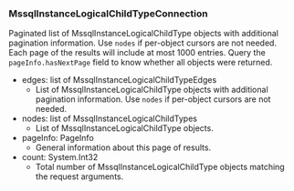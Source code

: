 ### MssqlInstanceLogicalChildTypeConnection
Paginated list of MssqlInstanceLogicalChildType objects with additional pagination information. Use `nodes` if per-object cursors are not needed. Each page of the results will include at most 1000 entries. Query the `pageInfo.hasNextPage` field to know whether all objects were returned.

- edges: list of MssqlInstanceLogicalChildTypeEdges
  - List of MssqlInstanceLogicalChildType objects with additional pagination information. Use `nodes` if per-object cursors are not needed.
- nodes: list of MssqlInstanceLogicalChildTypes
  - List of MssqlInstanceLogicalChildType objects.
- pageInfo: PageInfo
  - General information about this page of results.
- count: System.Int32
  - Total number of MssqlInstanceLogicalChildType objects matching the request arguments.
